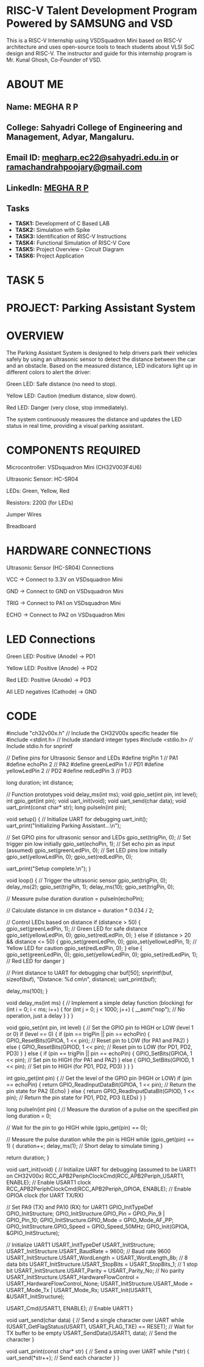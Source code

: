 # RISC-V Talent Development Program Powered by SAMSUNG and VSD
This is a RISC-V Internship using VSDSquadron Mini based  on RISC-V architecture and uses open-source tools to teach students about VLSI SoC design and RISC-V. The instructor and guide for this internship program is Mr. Kunal Ghosh, Co-Founder of VSD.

# ABOUT ME
Name: MEGHA R P
-
College: Sahyadri College of Engineering and Management, Adyar, Mangaluru.
-
Email ID: megharp.ec22@sahyadri.edu.in or ramachandrahpoojary@gmail.com
-
LinkedIn: [MEGHA R P](https://www.linkedin.com/in/megha-r-p-7a714426a)
-
## Tasks
- **TASK1:** Development of C Based LAB  
- **TASK2:** Simulation with Spike  
- **TASK3:** Identification of RISC-V Instructions  
- **TASK4:** Functional Simulation of RISC-V Core  
- **TASK5:** Project Overview - Circuit Diagram  
- **TASK6:** Project Application  

# TASK 5
# PROJECT: Parking Assistant System

# OVERVIEW

The Parking Assistant System is designed to help drivers park their vehicles safely by using an ultrasonic sensor to detect the distance between the car and an obstacle. Based on the measured distance, LED indicators light up in different colors to alert the driver:

Green LED: Safe distance (no need to stop).

Yellow LED: Caution (medium distance, slow down).

Red LED: Danger (very close, stop immediately).

The system continuously measures the distance and updates the LED status in real time, providing a visual parking assistant.

# COMPONENTS REQUIRED

Microcontroller: VSDsquadron Mini (CH32V003F4U6)

Ultrasonic Sensor: HC-SR04

LEDs: Green, Yellow, Red

Resistors: 220Ω (for LEDs)

Jumper Wires

Breadboard

# HARDWARE CONNECTIONS

Ultrasonic Sensor (HC-SR04) Connections

VCC → Connect to 3.3V on VSDsquadron Mini

GND → Connect to GND on VSDsquadron Mini

TRIG → Connect to PA1 on VSDsquadron Mini

ECHO → Connect to PA2 on VSDsquadron Mini

# LED Connections

Green LED: Positive (Anode) → PD1 

Yellow LED: Positive (Anode) → PD2 

Red LED: Positive (Anode) → PD3 

All LED negatives (Cathode) → GND
# CODE
#include "ch32v00x.h"  // Include the CH32V00x specific header file
#include <stdint.h>     // Include standard integer types
#include <stdio.h>      // Include stdio.h for snprintf

// Define pins for Ultrasonic Sensor and LEDs
#define trigPin 1  // PA1
#define echoPin 2  // PA2
#define greenLedPin 1  // PD1
#define yellowLedPin 2  // PD2
#define redLedPin 3  // PD3

long duration;
int distance;

// Function prototypes
void delay_ms(int ms);
void gpio_set(int pin, int level);
int gpio_get(int pin);
void uart_init(void);
void uart_send(char data);
void uart_print(const char* str);
long pulseIn(int pin);

void setup() {
  // Initialize UART for debugging
  uart_init();
  uart_print("Initializing Parking Assistant...\n");

  // Set GPIO pins for ultrasonic sensor and LEDs
  gpio_set(trigPin, 0);  // Set trigger pin low initially
  gpio_set(echoPin, 1);  // Set echo pin as input (assumed)
  gpio_set(greenLedPin, 0);  // Set LED pins low initially
  gpio_set(yellowLedPin, 0);
  gpio_set(redLedPin, 0);

  uart_print("Setup complete.\n");
}

void loop() {
  // Trigger the ultrasonic sensor
  gpio_set(trigPin, 0);
  delay_ms(2);
  gpio_set(trigPin, 1);
  delay_ms(10);
  gpio_set(trigPin, 0);
  
  // Measure pulse duration
  duration = pulseIn(echoPin);
  
  // Calculate distance in cm
  distance = duration * 0.034 / 2;
  
  // Control LEDs based on distance
  if (distance > 50) {
    gpio_set(greenLedPin, 1);  // Green LED for safe distance
    gpio_set(yellowLedPin, 0);
    gpio_set(redLedPin, 0);
  } 
  else if (distance > 20 && distance <= 50) {
    gpio_set(greenLedPin, 0);
    gpio_set(yellowLedPin, 1);  // Yellow LED for caution
    gpio_set(redLedPin, 0);
  } 
  else {
    gpio_set(greenLedPin, 0);
    gpio_set(yellowLedPin, 0);
    gpio_set(redLedPin, 1);  // Red LED for danger
  }

  // Print distance to UART for debugging
  char buf[50];
  snprintf(buf, sizeof(buf), "Distance: %d cm\n", distance);
  uart_print(buf);

  delay_ms(100);
}

void delay_ms(int ms) {
  // Implement a simple delay function (blocking)
  for (int i = 0; i < ms; i++) {
    for (int j = 0; j < 1000; j++) {
      __asm("nop");  // No operation, just a delay
    }
  }
}

void gpio_set(int pin, int level) {
  // Set the GPIO pin to HIGH or LOW (level 1 or 0)
  if (level == 0) {
    if (pin == trigPin || pin == echoPin) {
      GPIO_ResetBits(GPIOA, 1 << pin);  // Reset pin to LOW (for PA1 and PA2)
    } else {
      GPIO_ResetBits(GPIOD, 1 << pin);  // Reset pin to LOW (for PD1, PD2, PD3)
    }
  } else {
    if (pin == trigPin || pin == echoPin) {
      GPIO_SetBits(GPIOA, 1 << pin);    // Set pin to HIGH (for PA1 and PA2)
    } else {
      GPIO_SetBits(GPIOD, 1 << pin);    // Set pin to HIGH (for PD1, PD2, PD3)
    }
  }
}

int gpio_get(int pin) {
  // Get the level of the GPIO pin (HIGH or LOW)
  if (pin == echoPin) {
    return GPIO_ReadInputDataBit(GPIOA, 1 << pin);  // Return the pin state for PA2 (Echo)
  } else {
    return GPIO_ReadInputDataBit(GPIOD, 1 << pin);  // Return the pin state for PD1, PD2, PD3 (LEDs)
  }
}

long pulseIn(int pin) {
  // Measure the duration of a pulse on the specified pin
  long duration = 0;

  // Wait for the pin to go HIGH
  while (gpio_get(pin) == 0);
  
  // Measure the pulse duration while the pin is HIGH
  while (gpio_get(pin) == 1) {
    duration++;
    delay_ms(1);  // Short delay to simulate timing
  }

  return duration;
}

void uart_init(void) {
  // Initialize UART for debugging (assumed to be UART1 on CH32V00x)
  RCC_APB2PeriphClockCmd(RCC_APB2Periph_USART1, ENABLE);  // Enable USART1 clock
  RCC_APB2PeriphClockCmd(RCC_APB2Periph_GPIOA, ENABLE);   // Enable GPIOA clock (for UART TX/RX)

  // Set PA9 (TX) and PA10 (RX) for UART1
  GPIO_InitTypeDef GPIO_InitStructure;
  GPIO_InitStructure.GPIO_Pin = GPIO_Pin_9 | GPIO_Pin_10;
  GPIO_InitStructure.GPIO_Mode = GPIO_Mode_AF_PP;
  GPIO_InitStructure.GPIO_Speed = GPIO_Speed_50MHz;
  GPIO_Init(GPIOA, &GPIO_InitStructure);

  // Initialize UART1
  USART_InitTypeDef USART_InitStructure;
  USART_InitStructure.USART_BaudRate = 9600;    // Baud rate 9600
  USART_InitStructure.USART_WordLength = USART_WordLength_8b;  // 8 data bits
  USART_InitStructure.USART_StopBits = USART_StopBits_1;        // 1 stop bit
  USART_InitStructure.USART_Parity = USART_Parity_No;            // No parity
  USART_InitStructure.USART_HardwareFlowControl = USART_HardwareFlowControl_None;
  USART_InitStructure.USART_Mode = USART_Mode_Tx | USART_Mode_Rx;
  USART_Init(USART1, &USART_InitStructure);

  USART_Cmd(USART1, ENABLE);  // Enable UART1
}

void uart_send(char data) {
  // Send a single character over UART
  while (USART_GetFlagStatus(USART1, USART_FLAG_TXE) == RESET);  // Wait for TX buffer to be empty
  USART_SendData(USART1, data);  // Send the character
}

void uart_print(const char* str) {
  // Send a string over UART
  while (*str) {
    uart_send(*str++);  // Send each character
  }
}


